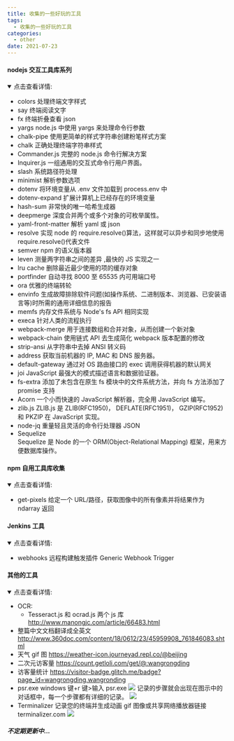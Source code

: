 ```yaml
---
title: 收集的一些好玩的工具
tags:
  - 收集的一些好玩的工具
categories:
  - other
date: 2021-07-23
---
```


#### nodejs 交互工具库系列

<details open>
    <summary>点击查看详情:</summary>

- colors
  处理终端文字样式
- say
  终端阅读文字
- fx
  终端折叠查看 json
- yargs
  node.js 中使用 yargs 来处理命令行参数
- chalk-pipe
  使用更简单的样式字符串创建粉笔样式方案
- chalk
  正确处理终端字符串样式
- Commander.js
  完整的 node.js 命令行解决方案
- Inquirer.js
  一组通用的交互式命令行用户界面。
- slash
  系统路径符处理
- minimist
  解析参数选项
- dotenv
  将环境变量从 .env 文件加载到 process.env 中
- dotenv-expand
  扩展计算机上已经存在的环境变量
- hash-sum
  非常快的唯一哈希生成器
- deepmerge
  深度合并两个或多个对象的可枚举属性。
- yaml-front-matter
  解析 yaml 或 json
- resolve
  实现 node 的 require.resolve()算法，这样就可以异步和同步地使用 require.resolve()代表文件
- semver
  npm 的语义版本器
- leven
  测量两字符串之间的差异
  ,最快的 JS 实现之一
- lru cache
  删除最近最少使用的项的缓存对象
- portfinder
  自动寻找 8000 至 65535 内可用端口号
- ora
  优雅的终端转轮
- envinfo
  生成故障排除软件问题(如操作系统、二进制版本、浏览器、已安装语言等)时所需的通用详细信息的报告
- memfs
  内存文件系统与 Node's fs API 相同实现
- execa
  针对人类的流程执行
- webpack-merge
  用于连接数组和合并对象，从而创建一个新对象
- webpack-chain
  使用链式 API 去生成简化 webpack 版本配置的修改
- strip-ansi
  从字符串中去掉 ANSI 转义码
- address
  获取当前机器的 IP, MAC 和 DNS 服务器。
- default-gateway
  通过对 OS 路由接口的 exec 调用获得机器的默认网关
- joi
  JavaScript 最强大的模式描述语言和数据验证器。
- fs-extra
  添加了未包含在原生 fs 模块中的文件系统方法，并向 fs 方法添加了 promise 支持
- Acorn
  一个小而快速的 JavaScript 解析器，完全用 JavaScript 编写。
- zlib.js
  ZLIB.js 是 ZLIB(RFC1950)， DEFLATE(RFC1951)， GZIP(RFC1952)和 PKZIP 在 JavaScript 实现。
- node-jq
  重量轻且灵活的命令行处理器 JSON
- Sequelize  
  Sequelize 是 Node 的一个 ORM(Object-Relational Mapping) 框架，用来方便数据库操作。

</details>

#### npm 自用工具库收集

<details open>
    <summary>点击查看详情:</summary>

- get-pixels
  给定一个 URL/路径，获取图像中的所有像素并将结果作为 ndarray 返回

</details>

#### Jenkins 工具

<details open>
    <summary>点击查看详情:</summary>

- webhooks 远程构建触发插件
  Generic Webhook Trigger

</details>

#### 其他的工具

<details open>
    <summary>点击查看详情:</summary>

- OCR:
  - Tesseract.js 和 ocrad.js 两个 js 库
    http://www.manongjc.com/article/66483.html
- 整篇中文文档翻译成全英文
  http://www.360doc.com/content/18/0612/23/45959908_761846083.shtml
- 天气 gif 图
  https://weather-icon.journeyad.repl.co/@beijing
- 二次元访客量
  https://count.getloli.com/get/@:wangrongding
- 访客量统计
  https://visitor-badge.glitch.me/badge?page_id=wangrongding.wangronding
- psr.exe
  windows 键+r 键>输入 psr.exe
  ![](https://exp-picture.cdn.bcebos.com/dd58d02c5b1b1ede10e1038a981fceecd2d90f91.jpg?x-bce-process=image%2Fresize%2Cm_lfit%2Cw_500%2Climit_1%2Fquality%2Cq_80)
  记录的步骤就会出现在图示中的对话框中，每一个步骤都有详细的记录。
  ![](https://exp-picture.cdn.bcebos.com/1f9feadca039131f29d1706ae275f2c4ed990a91.jpg?x-bce-process=image%2Fresize%2Cm_lfit%2Cw_500%2Climit_1%2Fquality%2Cq_80)
- Terminalizer
  记录您的终端并生成动画 gif 图像或共享网络播放器链接 terminalizer.com
  ![](https://github.com/faressoft/terminalizer/raw/master/img/demo.gif?raw=true)

</details>

##### 不定期更新中...
